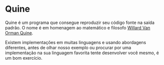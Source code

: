 # Quine

Quine é um programa que consegue reproduzir seu código fonte na saída padrão.
O nome é em homenagem ao matemático e filosofo [Willard Van Orman Quine](https://pt.wikipedia.org/wiki/Willard_van_Orman_Quine).

Existem implementações em muitas linguagens e usando abordagens diferentes, antes de olhar nosso exemplo ou procurar por uma implementação na sua linguagem favorita tente desenvolver você mesmo, é um bom exercício.